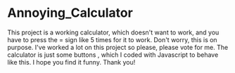 # Annoying_Calculator
This project is a working calculator, which doesn't want to work, and you have to press the = sign like 5 times for it to work. Don't worry, this is on purpose. I've worked a lot on this
project so please, please vote for me. The calculator is just some buttons , which I coded with Javascript to behave like this. I hope you find it funny. Thank you!
